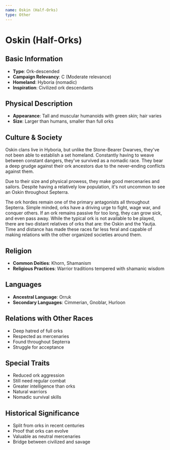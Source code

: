 ```yaml
---
name: Oskin (Half-Orks)
type: Other
---
```


# Oskin (Half-Orks)

## Basic Information
- **Type**: Ork-descended
- **Campaign Relevancy**: C (Moderate relevance)
- **Homeland**: Hyboria (nomadic)
- **Inspiration**: Civilized ork descendants

## Physical Description
- **Appearance**: Tall and muscular humanoids with green skin; hair varies
- **Size**: Larger than humans, smaller than full orks

## Culture & Society
Oskin clans live in Hyboria, but unlike the Stone-Bearer Dwarves, they've not been able to establish a set homeland. Constantly having to weave between constant dangers, they've survived as a nomadic race. They bear a deep grudge against their ork ancestors due to the never-ending conflicts against them. 

Due to their size and physical prowess, they make good mercenaries and sailors. Despite having a relatively low population, it's not uncommon to see an Oskin throughout Septerra.

The ork hordes remain one of the primary antagonists all throughout Septerra. Simple minded, orks have a driving urge to fight, wage war, and conquer others. If an ork remains passive for too long, they can grow sick, and even pass away. While the typical ork is not available to be played, there are two distant relatives of orks that are: the Oskin and the Yautja. Time and distance has made these races far less feral and capable of making relations with the other organized societies around them.

## Religion
- **Common Deities**: Khorn, Shamanism
- **Religious Practices**: Warrior traditions tempered with shamanic wisdom

## Languages
- **Ancestral Language**: Orruk
- **Secondary Languages**: Cimmerian, Gnoblar, Hurloon

## Relations with Other Races
- Deep hatred of full orks
- Respected as mercenaries
- Found throughout Septerra
- Struggle for acceptance

## Special Traits
- Reduced ork aggression
- Still need regular combat
- Greater intelligence than orks
- Natural warriors
- Nomadic survival skills

## Historical Significance
- Split from orks in recent centuries
- Proof that orks can evolve
- Valuable as neutral mercenaries
- Bridge between civilized and savage